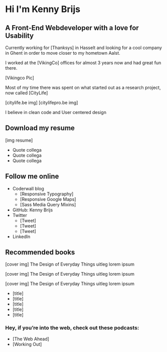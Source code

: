 # Hi I'm Kenny Brijs

## A Front-End Webdeveloper with a love for Usability

Currently working for [Thanksys] in Hasselt and looking for a cool company in Ghent in order to move closer to my hometown Aalst.

I worked at the [VikingCo] offices for almost 3 years now and had great fun there.

[Vikingco Pic]

Most of my time there was spent on what started out as a research project, now called [CityLife]

[citylife.be img] [citylifepro.be img]


I believe in clean code and User centered design

## Download my resume

[img resume]

- Quote collega
- Quote collega
- Quote collega

## Follow me online

- Coderwall blog
	- [Responsive Typography]
	- [Responsive Google Maps]
	- [Sass Media Query Mixins]
- GitHub: Kenny Brijs
- Twitter
	- [Tweet]
	- [Tweet]
	- [Tweet]
- LinkedIn


## Recommended books

[cover img] The Design of Everyday Things
uitleg lorem ipsum

[cover img] The Design of Everyday Things
uitleg lorem ipsum

[cover img] The Design of Everyday Things
uitleg lorem ipsum

- [title]
- [title]
- [title]
- [title]
- [title]

### Hey, if you’re into the web, check out these podcasts:
- [The Web Ahead]
- [Working Out]


